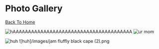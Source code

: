 # Photo Gallery

[Back To Home](/index.md)

![hAAAAAAAAAAAAAAAAAAAAAAAAAAAAAAAAAAAAAAA](http://www.wikihow.com/images/6/64/Stop-a-Dog-from-Jumping-Step-6-Version-2.jpg)
![ur mom](https://ibb.co/CtzcSGz.jpg)

![huh](https://ibb.co/PQXmPcM.jpg)
![huh]/images/jam fluffly black cape (2).png